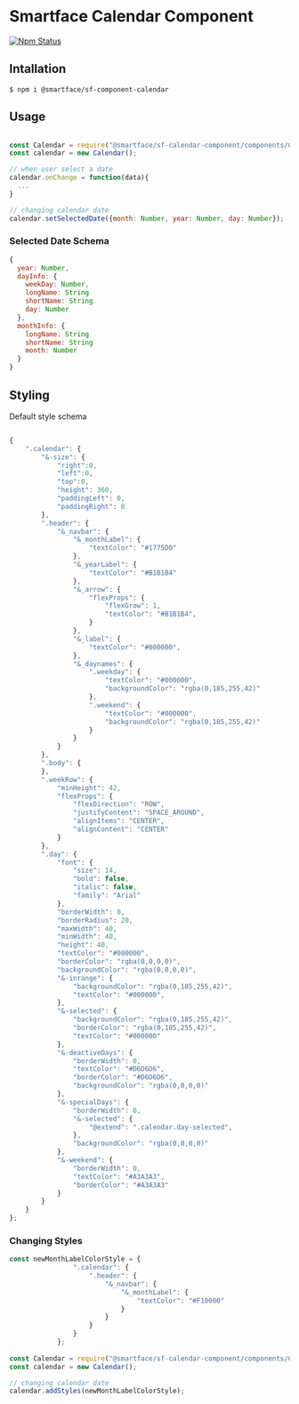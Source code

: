 # Smartface Calendar Component
[![Npm Status](https://img.shields.io/npm/v/@smartface/sf-component-calendar.svg?style=flat)](https://www.npmjs.com/package/@smartface/sf-component-calendar)

## Intallation
``` $ npm i @smartface/sf-component-calendar ```

## Usage
```js 

const Calendar = require("@smartface/sf-calendar-component/components/Calendar");
const calendar = new Calendar();

// when user select a date
calendar.onChange = function(data){
  ...
}

// changing calendar date
calendar.setSelectedDate({month: Number, year: Number, day: Number});
```

### Selected Date Schema

```js
{ 
  year: Number,
  dayInfo: {
    weekDay: Number,
    longName: String
    shortName: String
    day: Number
  },
  monthInfo: {
    longName: String
    shortName: String
    month: Number
  }
}

```
## Styling

Default style schema
```js

{
	".calendar": {
		"&-size": {
			"right":0,
			"left":0,
			"top":0,
			"height": 360,
			"paddingLeft": 0,
			"paddingRight": 0
		},
		".header": {
			"&_navbar": {
				"&_monthLabel": {
					"textColor": "#1775D0"
				},
				"&_yearLabel": {
					"textColor": "#B1B1B4"
				},
				"&_arrow": {
					"flexProps": {
						"flexGrow": 1,
						"textColor": "#B1B1B4",
					}
				},
				"&_label": {
					"textColor": "#000000",
				},
				"&_daynames": {
					".weekday": {
						"textColor": "#000000",
						"backgroundColor": "rgba(0,185,255,42)"
					},
					".weekend": {
						"textColor": "#000000",
						"backgroundColor": "rgba(0,185,255,42)"
					}
				}
			}
		},
		".body": {
		},
		".weekRow": {
			"minHeight": 42,
			"flexProps": {
				"flexDirection": "ROW",
				"justifyContent": "SPACE_AROUND",
				"alignItems": "CENTER",
				"alignContent": "CENTER"
			}
		},
		".day": {
			"font": {
				"size": 14,
				"bold": false,
				"italic": false,
				"family": "Arial"
			},
			"borderWidth": 0,
			"borderRadius": 20,
			"maxWidth": 40,
			"minWidth": 40,
			"height": 40,
			"textColor": "#000000",
			"borderColor": "rgba(0,0,0,0)",
			"backgroundColor": "rgba(0,0,0,0)",
			"&-inrange": {
				"backgroundColor": "rgba(0,185,255,42)",
				"textColor": "#000000",
			},
			"&-selected": {
				"backgroundColor": "rgba(0,185,255,42)",
				"borderColor": "rgba(0,185,255,42)",
				"textColor": "#000000"
			},
			"&-deactiveDays": {
				"borderWidth": 0,
				"textColor": "#D6D6D6",
				"borderColor": "#D6D6D6",
				"backgroundColor": "rgba(0,0,0,0)"
			},
			"&-specialDays": {
				"borderWidth": 0,
				"&-selected": {
					"@extend": ".calendar.day-selected",
				},
				"backgroundColor": "rgba(0,0,0,0)"
			},
			"&-weekend": {
				"borderWidth": 0,
				"textColor": "#A3A3A3",
				"borderColor": "#A3A3A3"
			}
		}
	}
};


```

### Changing Styles
```js
const newMonthLabelColorStyle = {
				".calendar": {
					".header": {
						"&_navbar": {
							"&_monthLabel": {
								"textColor": "#F10000"
							}
						}
					}
				}
			};
      
const Calendar = require("@smartface/sf-calendar-component/components/Calendar");
const calendar = new Calendar();

// changing calendar date
calendar.addStyles(newMonthLabelColorStyle);

```
